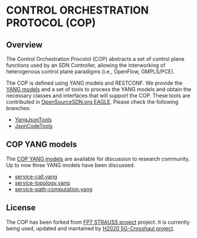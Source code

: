 # CONTROL ORCHESTRATION PROTOCOL (COP)

## Overview
The Control Orchestration Procotol (COP) abstracts a set of control plane functions used by an SDN Controller, allowing the interworking of heterogenous control plane paradigms (i.e., OpenFlow, GMPLS/PCE).

The COP is defined using YANG models and RESTCONF. We provide the [YANG models](COP/tree/master/yang) and a set of tools to process the YANG models and obtain the necessary classes and interfaces that will support the COP. These tools are contributed in [OpenSourceSDN.org EAGLE](https://github.com/OpenNetworkingFoundation/EAGLE-Open-Model-Profile-and-Tools). Please check the following branches:

- [YangJsonTools](https://github.com/OpenNetworkingFoundation/EAGLE-Open-Model-Profile-and-Tools/tree/YangJsonTools)
- [JsonCodeTools](https://github.com/OpenNetworkingFoundation/EAGLE-Open-Model-Profile-and-Tools/tree/JsonCodeTools)

## COP YANG models

The [COP YANG models](COP/tree/master/yang) are available for discussion to research community. Up to now three YANG models have been discussed:

- [service-call.yang](yang/service-call.yang)
- [service-topology.yang](yang/service-topology.yang)
- [service-path-computation.yang](yang/service-path-computation.yang)


License
-------
The COP has been forked from [FP7 STRAUSS project](http://www.ict-strauss.eu/) project. 
It is currently being used, updated and mantained by [H2020 5G-Crosshaul project](http://5g-crosshaul.eu/). 
